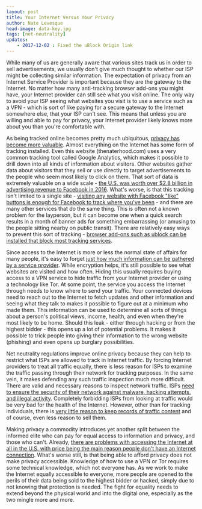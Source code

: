```yaml
---
layout: post
title: Your Internet Versus Your Privacy
author: Nate Levesque
head-image: data-key.jpg
tags: [net-neutrality]
updates:
    - 2017-12-02 : Fixed the uBlock Origin link
---
```


While many of us are generally aware that various sites track us in order to sell advertisements, we usually don't give much thought to whether our ISP might be collecting similar information. The expectation of privacy from an Internet Service Provider is important because they are the gateway to the Internet. No matter how many anti-tracking browser add-ons you might have, your Internet provider can still see what you visit online. The only way to avoid your ISP seeing what websites you visit is to use a service such as a VPN - which is sort of like paying for a secure gateway to the Internet somewhere else, that your ISP can't see. This means that unless you are willing and able to pay for privacy, your Internet provider likely knows more about you than you're comfortable with.

As being tracked online becomes pretty much ubiquitous, [privacy has become more valuable](http://www.csmonitor.com/World/Passcode/2015/0216/Web-privacy-is-the-newest-luxury-item-in-era-of-pervasive-tracking). Almost everything on the Internet has some form of tracking installed. Even this website (thenaterhood.com) uses a very common tracking tool called Google Analytics, which makes it possible to drill down into all kinds of information about visitors. Other websites gather data about visitors that they sell or use directly to target advertisements to the people who seem most likely to click on them. That sort of data is extremely valuable on a wide scale - [the U.S. was worth over $2.8 billion in advertising revenue to Facebook in 2016](https://www.theguardian.com/technology/2016/jan/28/how-much-are-you-worth-to-facebook). What's worse, is that this tracking isn't limited to a single site - [visiting any website with Facebook "like" buttons is enough for Facebook to track where you've been](https://en.wikipedia.org/wiki/Facebook_like_button#Privacy_issues) - and there are many other services that do the same thing. This is often not a known problem for the layperson, but it can become one when a quick search results in a month of banner ads for something embarrassing (or amusing to the people sitting nearby on public transit). There are relatively easy ways to prevent this sort of tracking - [browser add-ons such as ublock can be installed that block most tracking services](https://github.com/gorhill/uBlock#installation).

Since access to the Internet is more or less the normal state of affairs for many people, it's easy to forget [just how much information can be gathered by a service provider](http://www.computerworld.com/article/3043490/security/what-can-your-isp-really-see-and-know-about-you.html). While encryption helps, it's still possible to see what websites are visited and how often. Hiding this usually requires buying access to a VPN service to hide traffic from your Internet provider or using a technology like Tor. At some point, the service you access the Internet through needs to know where to send your traffic. Your connected devices need to reach out to the Internet to fetch updates and other information and seeing what they talk to makes it possible to figure out at a minimum who made them. This information can be used to determine all sorts of things about a person's political views, income, health, and even when they're most likely to be home. Should this leak - either through hacking or from the highest bidder - this opens up a lot of potential problems. It makes it possible to trick people into giving their information to the wrong website (phishing) and even opens up burglary possibilities.

Net neutrality regulations improve online privacy because they can help to restrict what ISPs are allowed to track in Internet traffic. By forcing Internet providers to treat all traffic equally, there is less reason for ISPs to examine the traffic passing through their network for tracking purposes. In the same vein, it makes defending any such traffic inspection much more difficult. There are valid and necessary reasons to inspect network traffic. ISPs [need to ensure the security of their network against malware, hacking attempts, and illegal activity](http://cacm.acm.org/magazines/2010/4/81488-when-network-neutrality-met-privacy/fulltext). Completely forbidding ISPs from looking at traffic would be very bad for the health of the Internet. However, other than for tracking individuals, there is [very little reason to keep records of traffic content](https://www.forbes.com/sites/andygreenberg/2012/06/22/ceo-of-internet-provider-sonic-net-we-delete-user-logs-after-two-weeks-your-internet-provider-should-too/#5a273cfd62b9) and of course, even less reason to sell them.

Making privacy a commodity introduces yet another split between the informed elite who can pay for equal access to information and privacy, and those who can't. Already, [there are problems with accessing the Internet at all in the U.S. with price being the main reason people don't have an Internet connection](https://www.forbes.com/sites/omribenshahar/2016/06/14/the-fccs-elitist-priorities-in-the-regulation-of-net-neutrality-and-privacy/#2b9e42106e04). What's worse still, is that being able to afford privacy does not make privacy accessible. Knowledge of how to use a VPN or Tor requires some technical knowledge, which not everyone has. As we work to make the Internet equally accessible to everyone, more people are opened to the perils of their data being sold to the highest bidder or hacked, simply due to not knowing that protection is needed. The fight for equality needs to extend beyond the physical world and into the digital one, especially as the two mingle more and more.
